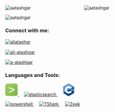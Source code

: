 <!-- GitHub Status and Most Used Languages Sections -->
<div style="display: flex; justify-content: space-between;">
  <!-- GitHub Status Section -->
  <div style="flex: 1;">
    <img src="https://github-readme-stats.vercel.app/api?username=aatashgar&show_icons=true&locale=en" alt="aatashgar" />
  </div>
  <!-- Most Used Languages Section -->
  <div style="flex: 1;">
    <img src="https://github-readme-stats.vercel.app/api/top-langs/?username=aatashgar&layout=compact" alt="aatashgar" />
  </div>
</div>

<p align="left"> <img src="https://komarev.com/ghpvc/?username=aatashgar&label=Profile%20views&color=0e75b6&style=flat" alt="aatashgar" /> </p>


<h3 align="left">Connect with me:</h3>
<p align="left">
  <a href="https://twitter.com/aliatashgr" target="blank">
    <img align="center" src="https://raw.githubusercontent.com/rahuldkjain/github-profile-readme-generator/master/src/images/icons/Social/twitter.svg" alt="aliatashgr" height="30" width="40" />
  </a>
<p align="left">
  <a href="https://linkedin.com/in/ali-atashgar" target="blank">
    <img align="center" src="https://raw.githubusercontent.com/rahuldkjain/github-profile-readme-generator/master/src/images/icons/Social/linked-in-alt.svg" alt="ali-atashgar" height="30" width="40" />
  </a>
<p align="left">
  <a href="https://medium.com/a-atashgar" target="blank">
    <img align="center" src="https://raw.githubusercontent.com/rahuldkjain/github-profile-readme-generator/master/src/images/icons/Social/medium.svg" alt="a-atashgar" height="30" width="40" />
  </a>
</p>

<h3 align="left">Languages and Tools:</h3>
  <a href="https://github.com/" target="blank" rel="noreferrer">
    <img src="https://github.com/walkxcode/dashboard-icons/blob/main/svg/splunk.svg" alt="Splunk" width="40" height="40" />
  </a>
  &nbsp;&nbsp;&nbsp;
  <a href="https://www.elastic.co" target="blank" rel="noreferrer">
    <img src="https://www.vectorlogo.zone/logos/elastic/elastic-icon.svg" alt="elasticsearch" width="40" height="40" />
  </a>
  &nbsp;&nbsp;&nbsp;
  <a href="https://www.w3schools.com/cpp/" target="blank" rel="noreferrer">
    <img src="https://raw.githubusercontent.com/devicons/devicon/master/icons/cplusplus/cplusplus-original.svg" alt="cplusplus" width="40" height="40" />
  </a>
<p align="left">
  <a href="https://gist.githubusercontent.com/" target="blank" rel="noreferrer">
    <img src="https://raw.githubusercontent.com/gist/Xainey/d5bde7d01dcbac51ac951810e94313aa/raw/6c858c46726541b48ddaaebab29c41c07a196394/PowerShell.svg" alt="powershell" width="40" height="40" />
  </a>
  &nbsp;&nbsp;&nbsp;
  <a href="https://upload.wikimedia.org/" target="blank" rel="noreferrer">
    <img src="https://upload.wikimedia.org/wikipedia/commons/d/df/Wireshark_icon.svg" alt="TShark" width="40" height="40" />
  </a>
  &nbsp;&nbsp;&nbsp;
  <a href="https://i0.wp.com/" target="blank" rel="noreferrer">
    <img src="https://i0.wp.com/zeek.org/wp-content/uploads/2019/06/bro-eyes.png?resize=209%2C200&ssl=1" alt="Zeek" width="40" height="40" />
  </a>
